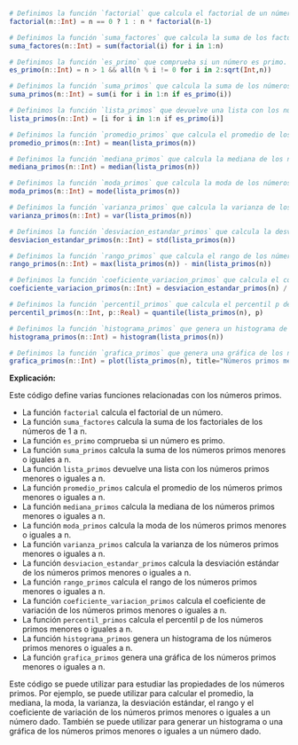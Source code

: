 ```julia

# Definimos la función `factorial` que calcula el factorial de un número.
factorial(n::Int) = n == 0 ? 1 : n * factorial(n-1)

# Definimos la función `suma_factores` que calcula la suma de los factoriales de los números de 1 a n.
suma_factores(n::Int) = sum(factorial(i) for i in 1:n)

# Definimos la función `es_primo` que comprueba si un número es primo.
es_primo(n::Int) = n > 1 && all(n % i != 0 for i in 2:sqrt(Int,n))

# Definimos la función `suma_primos` que calcula la suma de los números primos menores o iguales a n.
suma_primos(n::Int) = sum(i for i in 1:n if es_primo(i))

# Definimos la función `lista_primos` que devuelve una lista con los números primos menores o iguales a n.
lista_primos(n::Int) = [i for i in 1:n if es_primo(i)]

# Definimos la función `promedio_primos` que calcula el promedio de los números primos menores o iguales a n.
promedio_primos(n::Int) = mean(lista_primos(n))

# Definimos la función `mediana_primos` que calcula la mediana de los números primos menores o iguales a n.
mediana_primos(n::Int) = median(lista_primos(n))

# Definimos la función `moda_primos` que calcula la moda de los números primos menores o iguales a n.
moda_primos(n::Int) = mode(lista_primos(n))

# Definimos la función `varianza_primos` que calcula la varianza de los números primos menores o iguales a n.
varianza_primos(n::Int) = var(lista_primos(n))

# Definimos la función `desviacion_estandar_primos` que calcula la desviación estándar de los números primos menores o iguales a n.
desviacion_estandar_primos(n::Int) = std(lista_primos(n))

# Definimos la función `rango_primos` que calcula el rango de los números primos menores o iguales a n.
rango_primos(n::Int) = max(lista_primos(n)) - min(lista_primos(n))

# Definimos la función `coeficiente_variacion_primos` que calcula el coeficiente de variación de los números primos menores o iguales a n.
coeficiente_variacion_primos(n::Int) = desviacion_estandar_primos(n) / promedio_primos(n)

# Definimos la función `percentil_primos` que calcula el percentil p de los números primos menores o iguales a n.
percentil_primos(n::Int, p::Real) = quantile(lista_primos(n), p)

# Definimos la función `histograma_primos` que genera un histograma de los números primos menores o iguales a n.
histograma_primos(n::Int) = histogram(lista_primos(n))

# Definimos la función `grafica_primos` que genera una gráfica de los números primos menores o iguales a n.
grafica_primos(n::Int) = plot(lista_primos(n), title="Números primos menores o iguales a $n", xlabel="Número", ylabel="Valor")

```

**Explicación:**

Este código define varias funciones relacionadas con los números primos.

* La función `factorial` calcula el factorial de un número.
* La función `suma_factores` calcula la suma de los factoriales de los números de 1 a n.
* La función `es_primo` comprueba si un número es primo.
* La función `suma_primos` calcula la suma de los números primos menores o iguales a n.
* La función `lista_primos` devuelve una lista con los números primos menores o iguales a n.
* La función `promedio_primos` calcula el promedio de los números primos menores o iguales a n.
* La función `mediana_primos` calcula la mediana de los números primos menores o iguales a n.
* La función `moda_primos` calcula la moda de los números primos menores o iguales a n.
* La función `varianza_primos` calcula la varianza de los números primos menores o iguales a n.
* La función `desviacion_estandar_primos` calcula la desviación estándar de los números primos menores o iguales a n.
* La función `rango_primos` calcula el rango de los números primos menores o iguales a n.
* La función `coeficiente_variacion_primos` calcula el coeficiente de variación de los números primos menores o iguales a n.
* La función `percentil_primos` calcula el percentil p de los números primos menores o iguales a n.
* La función `histograma_primos` genera un histograma de los números primos menores o iguales a n.
* La función `grafica_primos` genera una gráfica de los números primos menores o iguales a n.

Este código se puede utilizar para estudiar las propiedades de los números primos. Por ejemplo, se puede utilizar para calcular el promedio, la mediana, la moda, la varianza, la desviación estándar, el rango y el coeficiente de variación de los números primos menores o iguales a un número dado. También se puede utilizar para generar un histograma o una gráfica de los números primos menores o iguales a un número dado.